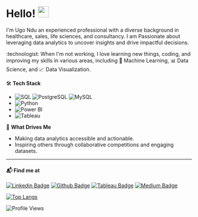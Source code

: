 # Hello! <img src="https://raw.githubusercontent.com/ugondu/ugondu/master/wave.gif" width="30px">
<p>I'm Ugo Ndu an experienced professional with a diverse background in healthcare, sales, life sciences, and consultancy.  I am Passionate about leveraging data analytics to uncover insights and drive impactful decisions.</p>

<p>:technologist: When I'm not working, I love learning new things, coding, and improving my skills in various areas, including 🧠 Machine Learning, 📊 Data Science, and 📈 Data Visualization.</p>

🛠️ **Tech Stack**  
- ![SQL](https://img.shields.io/badge/-SQL-%2300758f) ![PostgreSQL](https://img.shields.io/badge/-PostgreSQL-%23336791) ![MySQL](https://img.shields.io/badge/-MySQL-%234479a1)  
- ![Python](https://img.shields.io/badge/-Python-%233776ab)  
- ![Power BI](https://img.shields.io/badge/-Power%20BI-%23f2c811)  
- ![Tableau](https://img.shields.io/badge/-Tableau-%23e97627) 

🌟 **What Drives Me**  
- Making data analytics accessible and actionable.  
- Inspiring others through collaborative competitions and engaging datasets. 

----

#### 📬 Find me at
[![Linkedin Badge](https://img.shields.io/badge/-LinkedIn-blue?style=flat-square&logo=Linkedin&logoColor=white&link=https://www.linkedin.com/in/ugondu)](https://www.linkedin.com/in/ugondu)
[![Github Badge](http://img.shields.io/badge/-Github-black?style=flat-square&logo=github&link=https://github.com/ugondu/)](https://github.com/ugondu) 
[![Tableau Badge](https://img.shields.io/badge/-Tableau-e97627?style=flat-square&logo=tableau&logoColor=white&link=https://public.tableau.com/app/profile/ugochukwu.ndu/vizzes)](https://public.tableau.com/app/profile/ugochukwu.ndu/vizzes)
[![Medium Badge](https://img.shields.io/badge/-Medium-000000?style=flat-square&logo=medium&logoColor=white&link=https://medium.com/@ugondu)](https://medium.com/@ugondu)


[![Top Langs](https://github-readme-stats.vercel.app/api/top-langs/?username=ugondu&layout=compact)](https://github.com/ugondu/github-readme-stats)

![Profile Views](https://komarev.com/ghpvc/?username=ugondu)
